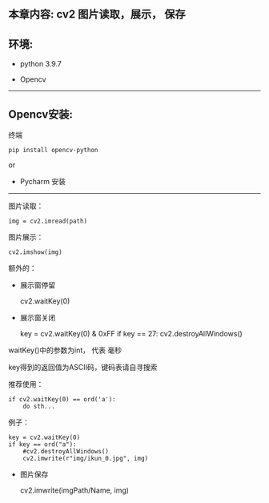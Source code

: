 本章内容: cv2 图片读取，展示， 保存
-----------

环境: 
---

* python 3.9.7

* Opencv

-----------
Opencv安装:
--

终端


    pip install opencv-python

or

* Pycharm 安装

----
图片读取：


    img = cv2.imread(path)

图片展示：

    cv2.imshow(img)

额外的：
* 展示窗停留


    cv2.waitKey(0)

* 展示窗关闭



    key = cv2.waitKey(0) & 0xFF
    if key == 27:
        cv2.destroyAllWindows()
        
        
waitKey()中的参数为int， 代表 毫秒


key得到的返回值为ASCII码，键码表请自寻搜索
    

推荐使用：

    if cv2.waitKey(0) == ord('a'):
        do sth...

例子：
    
    key = cv2.waitKey(0) 
    if key == ord("a"):
        #cv2.destroyAllWindows()
        cv2.imwrite(r"img/ikun_0.jpg", img)

* 图片保存


    cv2.imwrite(imgPath/Name, img)




